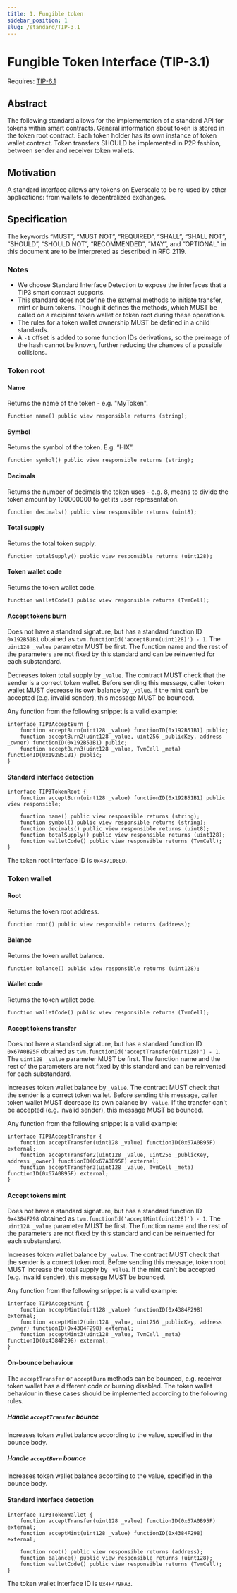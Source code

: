 ```yaml
---
title: 1. Fungible token
sidebar_position: 1
slug: /standard/TIP-3.1
---
```


# Fungible Token Interface (TIP-3.1)

Requires: [TIP-6.1](./../TIP-6/1.md)

## Abstract

The following standard allows for the implementation of a standard API for tokens within smart contracts. General information about token is stored in the token root contract. Each token holder has its own instance of token wallet contract. Token transfers SHOULD be implemented in P2P fashion, between sender and receiver token wallets.

## Motivation

A standard interface allows any tokens on Everscale to be re-used by other applications: from wallets to decentralized exchanges.

## Specification

The keywords “MUST”, “MUST NOT”, “REQUIRED”, “SHALL”, “SHALL NOT”, “SHOULD”, “SHOULD NOT”, “RECOMMENDED”, “MAY”, and “OPTIONAL” in this document are to be interpreted as described in RFC 2119.

### Notes

- We choose Standard Interface Detection to expose the interfaces that a TIP3 smart contract supports.
- This standard does not define the external methods to initiate transfer, mint or burn tokens.
  Though it defines the methods, which MUST be called on a recipient token wallet or token root during these operations.
- The rules for a token wallet ownership MUST be defined in a child standards.
- A `-1` offset is added to some function IDs derivations, so the preimage of the hash cannot be known, further reducing the chances of a possible collisions.

### Token root

#### Name

Returns the name of the token - e.g. "MyToken".

```solidity
function name() public view responsible returns (string);
```

#### Symbol

Returns the symbol of the token. E.g. “HIX”.

```solidity
function symbol() public view responsible returns (string);
```

#### Decimals

Returns the number of decimals the token uses - e.g. 8, means to divide the token amount by 100000000 to get its user representation.

```solidity
function decimals() public view responsible returns (uint8);
```

#### Total supply

Returns the total token supply.

```solidity
function totalSupply() public view responsible returns (uint128);
```

#### Token wallet code

Returns the token wallet code.

```solidity
function walletCode() public view responsible returns (TvmCell);
```

#### Accept tokens burn

Does not have a standard signature, but has a standard function ID `0x192B51B1` obtained as `tvm.functionId('acceptBurn(uint128)') - 1`. The `uint128 _value` parameter MUST be first. The function name and the rest of the parameters are not fixed by this standard and can be reinvented for each substandard.

Decreases token total supply by `_value`. The contract MUST check that the sender is a correct token wallet. Before sending this message, caller token wallet MUST decrease its own balance by `_value`. If the mint can't be accepted (e.g. invalid sender), this message MUST be bounced.

Any function from the following snippet is a valid example:

```solidity
interface TIP3AcceptBurn {
    function acceptBurn(uint128 _value) functionID(0x192B51B1) public;
    function acceptBurn2(uint128 _value, uint256 _publicKey, address _owner) functionID(0x192B51B1) public;
    function acceptBurn3(uint128 _value, TvmCell _meta) functionID(0x192B51B1) public;
}
```

#### Standard interface detection

```solidity
interface TIP3TokenRoot {
    function acceptBurn(uint128 _value) functionID(0x192B51B1) public view responsible;
    
    function name() public view responsible returns (string);
    function symbol() public view responsible returns (string);
    function decimals() public view responsible returns (uint8);
    function totalSupply() public view responsible returns (uint128);
    function walletCode() public view responsible returns (TvmCell);
}
```

The token root interface ID is `0x4371D8ED`.

### Token wallet

#### Root

Returns the token root address.

```solidity
function root() public view responsible returns (address);
```

#### Balance

Returns the token wallet balance.

```solidity
function balance() public view responsible returns (uint128);
```

#### Wallet code

Returns the token wallet code.

```solidity
function walletCode() public view responsible returns (TvmCell);
```

#### Accept tokens transfer

Does not have a standard signature, but has a standard function ID `0x67A0B95F` obtained as `tvm.functionId('acceptTransfer(uint128)') - 1`. The `uint128 _value` parameter MUST be first. The function name and the rest of the parameters are not fixed by this standard and can be reinvented for each substandard.

Increases token wallet balance by `_value`. The contract MUST check that the sender is a correct token wallet. Before sending this message, caller token wallet MUST decrease its own balance by `_value`. If the transfer can't be accepted (e.g. invalid sender), this message MUST be bounced.

Any function from the following snippet is a valid example:

```solidity
interface TIP3AcceptTransfer {
    function acceptTransfer(uint128 _value) functionID(0x67A0B95F) external;
    function acceptTransfer2(uint128 _value, uint256 _publicKey, address _owner) functionID(0x67A0B95F) external;
    function acceptTransfer3(uint128 _value, TvmCell _meta) functionID(0x67A0B95F) external;
}
```

#### Accept tokens mint

Does not have a standard signature, but has a standard function ID `0x4384F298` obtained as `tvm.functionId('acceptMint(uint128)') - 1`. The `uint128 _value` parameter MUST be first. The function name and the rest of the parameters are not fixed by this standard and can be reinvented for each substandard.

Increases token wallet balance by `_value`. The contract MUST check that the sender is a correct token root. Before sending this message, token root MUST increase the total supply by `_value`. If the mint can't be accepted (e.g. invalid sender), this message MUST be bounced.

Any function from the following snippet is a valid example:

```solidity
interface TIP3AcceptMint {
    function acceptMint(uint128 _value) functionID(0x4384F298) external;
    function acceptMint2(uint128 _value, uint256 _publicKey, address _owner) functionID(0x4384F298) external;
    function acceptMint3(uint128 _value, TvmCell _meta) functionID(0x4384F298) external;
}
```

#### On-bounce behaviour

The `acceptTransfer` or `acceptBurn` methods can be bounced, e.g. receiver token wallet has a different code or burning disabled. The token wallet behaviour in these cases should be implemented according to the following rules.

##### Handle `acceptTransfer` bounce

Increases token wallet balance according to the value, specified in the bounce body.

##### Handle `acceptBurn` bounce

Increases token wallet balance according to the value, specified in the bounce body.

#### Standard interface detection

```solidity
interface TIP3TokenWallet {
    function acceptTransfer(uint128 _value) functionID(0x67A0B95F) external;
    function acceptMint(uint128 _value) functionID(0x4384F298) external;
    
    function root() public view responsible returns (address);
    function balance() public view responsible returns (uint128);
    function walletCode() public view responsible returns (TvmCell);
}
```

The token wallet interface ID is `0x4F479FA3`.
